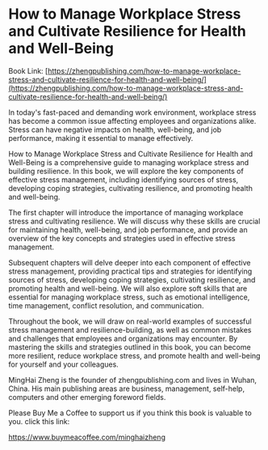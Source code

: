 # How to Manage Workplace Stress and Cultivate Resilience for Health and Well-Being

Book Link: [https://zhengpublishing.com/how-to-manage-workplace-stress-and-cultivate-resilience-for-health-and-well-being/](https://zhengpublishing.com/how-to-manage-workplace-stress-and-cultivate-resilience-for-health-and-well-being/)

In today's fast-paced and demanding work environment, workplace stress has become a common issue affecting employees and organizations alike. Stress can have negative impacts on health, well-being, and job performance, making it essential to manage effectively.

How to Manage Workplace Stress and Cultivate Resilience for Health and Well-Being is a comprehensive guide to managing workplace stress and building resilience. In this book, we will explore the key components of effective stress management, including identifying sources of stress, developing coping strategies, cultivating resilience, and promoting health and well-being.

The first chapter will introduce the importance of managing workplace stress and cultivating resilience. We will discuss why these skills are crucial for maintaining health, well-being, and job performance, and provide an overview of the key concepts and strategies used in effective stress management.

Subsequent chapters will delve deeper into each component of effective stress management, providing practical tips and strategies for identifying sources of stress, developing coping strategies, cultivating resilience, and promoting health and well-being. We will also explore soft skills that are essential for managing workplace stress, such as emotional intelligence, time management, conflict resolution, and communication.

Throughout the book, we will draw on real-world examples of successful stress management and resilience-building, as well as common mistakes and challenges that employees and organizations may encounter. By mastering the skills and strategies outlined in this book, you can become more resilient, reduce workplace stress, and promote health and well-being for yourself and your colleagues.

MingHai Zheng is the founder of zhengpublishing.com and lives in Wuhan, China. His main publishing areas are business, management, self-help, computers and other emerging foreword fields.

Please Buy Me a Coffee to support us if you think this book is valuable to you. click this link:

https://www.buymeacoffee.com/minghaizheng

